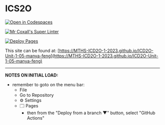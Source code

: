 # ICS2O

[![Open in Codespaces](https://classroom.github.com/assets/launch-codespace-7f7980b617ed060a017424585567c406b6ee15c891e84e1186181d67ecf80aa0.svg)](https://classroom.github.com/open-in-codespaces?assignment_repo_id=13992602)

[![Mr Coxall's Super Linter](https://github.com/MTHS-ICD2O-1-2023/ICD2O-Unit-1-05-manya-feng/workflows/Mr%20Coxall's%20Super%20Linter/badge.svg)](https://github.com/MTHS-ICD2O-1-2023/ICD2O-Unit-1-05-manya-feng/actions)

[![Deploy Pages](https://github.com/MTHS-ICD2O-1-2023/ICD2O-Unit-1-05-manya-feng/workflows/Deploy%20Pages/badge.svg)](https://github.com/MTHS-ICD2O-1-2023/ICD2O-Unit-1-05-manya-feng/actions)

This site can be found at: [https://MTHS-ICD2O-1-2023.github.io/ICD2O-Unit-1-05-manya-feng](https://MTHS-ICD2O-1-2023.github.io/ICD2O-Unit-1-05-manya-feng)

---

**NOTES ON INITIAL LOAD:**
- remember to goto on the menu bar:
  - File
  - Go to Repository
  - ⚙ Settings
  - 🗔 Pages
    - then from the "Deploy from a branch ▼" button, select "GitHub Actions"
